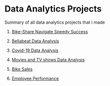# Data Analytics Projects
Summary of all data analytics projects that i made

1) [Bike-Share Navigate Speedy Success](https://github.com/AndreasAvgou/Bike-Share-Navigate-Speedy-Success)

2) [Bellabeat Data Analysis](https://github.com/AndreasAvgou/Bellabeat-Data-Analysis)

3) [Covid-19 Data Analysis](https://github.com/AndreasAvgou/Covid-19-Data-Analysis)

4) [Μovies and TV shows Data Analysis](https://github.com/AndreasAvgou/Movies-and-TV-shows-Data-Analysis)

5) [Bike Sales](https://github.com/AndreasAvgou/Bike-Sales)

6) [Employee Performance](https://www.novypro.com/project/emp)


